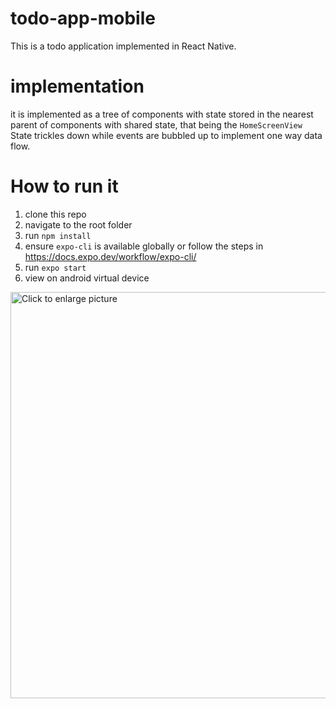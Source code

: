 # todo-app-mobile
This is a todo application implemented in React Native.

# implementation
it is implemented as a tree of components with state stored in the nearest parent of components with shared state, that being the `HomeScreenView`
State trickles down while events are bubbled up to implement one way data flow.

# How to run it
1. clone this repo
2. navigate to the root folder
3. run `npm install`
4. ensure `expo-cli` is available globally or follow the steps in https://docs.expo.dev/workflow/expo-cli/
5. run `expo start`
6. view on android virtual device

<a href="https://drive.google.com/uc?export=view&id=18Z_rnqy8uiykN9ksjDtsg9sI6QFU2vEh/view">
<img src="https://drive.google.com/uc?export=view&id=18Z_rnqy8uiykN9ksjDtsg9sI6QFU2vEh" style="width: 650px; max-width: 100%; height: auto" title="Click to enlarge picture" />
</a>
